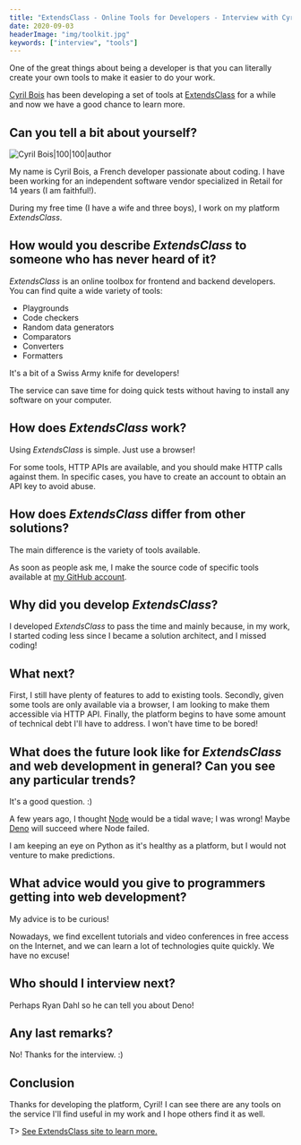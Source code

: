 ```yaml
---
title: "ExtendsClass - Online Tools for Developers - Interview with Cyril Bois"
date: 2020-09-03
headerImage: "img/toolkit.jpg"
keywords: ["interview", "tools"]
---
```


One of the great things about being a developer is that you can literally create your own tools to make it easier to do your work.

[Cyril Bois](https://twitter.com/CyrilBois) has been developing a set of tools at [ExtendsClass](https://extendsclass.com/) for a while and now we have a good chance to learn more.

## Can you tell a bit about yourself?

![Cyril Bois|100|100|author](https://avatars1.githubusercontent.com/u/38669260?s=460&u=5f7f869badf35343cf8b330a5f8ad2de1e76e23b&v=4)

My name is Cyril Bois, a French developer passionate about coding. I have been working for an independent software vendor specialized in Retail for 14 years (I am faithful!).

During my free time (I have a wife and three boys), I work on my platform _ExtendsClass_.

## How would you describe _ExtendsClass_ to someone who has never heard of it?

_ExtendsClass_ is an online toolbox for frontend and backend developers. You can find quite a wide variety of tools:

- Playgrounds
- Code checkers
- Random data generators
- Comparators
- Converters
- Formatters

It's a bit of a Swiss Army knife for developers!

The service can save time for doing quick tests without having to install any software on your computer.

## How does _ExtendsClass_ work?

Using _ExtendsClass_ is simple. Just use a browser!

For some tools, HTTP APIs are available, and you should make HTTP calls against them. In specific cases, you have to create an account to obtain an API key to avoid abuse.

## How does _ExtendsClass_ differ from other solutions?

The main difference is the variety of tools available.

As soon as people ask me, I make the source code of specific tools available at [my GitHub account](https://github.com/cyrilbois).

## Why did you develop _ExtendsClass_?

I developed _ExtendsClass_ to pass the time and mainly because, in my work, I started coding less since I became a solution architect, and I missed coding!

## What next?

First, I still have plenty of features to add to existing tools. Secondly, given some tools are only available via a browser, I am looking to make them accessible via HTTP API. Finally, the platform begins to have some amount of technical debt I'll have to address. I won't have time to be bored!

## What does the future look like for _ExtendsClass_ and web development in general? Can you see any particular trends?

It's a good question. :)

A few years ago, I thought [Node](https://nodejs.org/) would be a tidal wave; I was wrong! Maybe [Deno](https://deno.land/) will succeed where Node failed.

I am keeping an eye on Python as it's healthy as a platform, but I would not venture to make predictions.

## What advice would you give to programmers getting into web development?

My advice is to be curious!

Nowadays, we find excellent tutorials and video conferences in free access on the Internet, and we can learn a lot of technologies quite quickly. We have no excuse!

## Who should I interview next?

Perhaps Ryan Dahl so he can tell you about Deno!

## Any last remarks?

No! Thanks for the interview. :)

## Conclusion

Thanks for developing the platform, Cyril! I can see there are any tools on the service I'll find useful in my work and I hope others find it as well.

T> [See ExtendsClass site to learn more.](https://extendsclass.com/)

